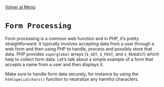 [Volver al Menú](./root.md)

# `Form Processing`

Form processing is a common web function and in PHP, it’s pretty straightforward. It typically involves accepting data from a user through a web form and then using PHP to handle, process and possibly store that data. PHP provides `superglobal` arrays (`$_GET`, `$_POST`, and `$_REQUEST`) which help to collect form data. Let’s talk about a simple example of a form that accepts a name from a user and then displays it.

Make sure to handle form data securely, for instance by using the `htmlspecialchars()` function to neutralize any harmful characters.
